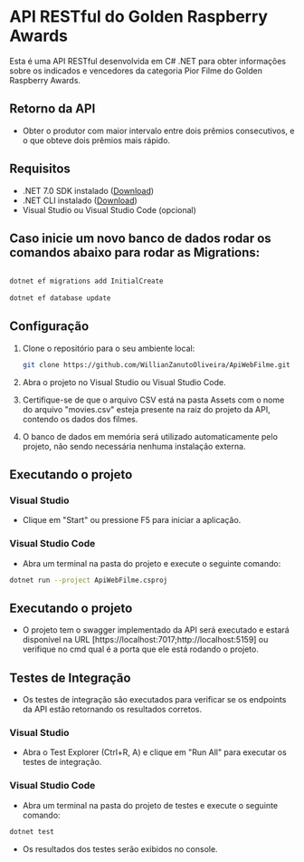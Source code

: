 # API RESTful do Golden Raspberry Awards

Esta é uma API RESTful desenvolvida em C# .NET para obter informações sobre os indicados e vencedores da categoria Pior Filme do Golden Raspberry Awards.

## Retorno da API
- Obter o produtor com maior intervalo entre dois prêmios consecutivos, e o que obteve dois prêmios mais rápido.

## Requisitos

- .NET 7.0 SDK instalado ([Download](https://dotnet.microsoft.com/pt-br/download/dotnet/7.0))
- .NET CLI instalado ([Download](https://learn.microsoft.com/en-us/dotnet/machine-learning/how-to-guides/install-ml-net-cli?tabs=windows))
- Visual Studio ou Visual Studio Code (opcional)

## Caso inicie um novo banco de dados rodar os comandos abaixo para rodar as Migrations:

```bash

dotnet ef migrations add InitialCreate
 
dotnet ef database update
```

## Configuração

1. Clone o repositório para o seu ambiente local:
   ```bash
   git clone https://github.com/WillianZanutoOliveira/ApiWebFilme.git
   ```
   
2. Abra o projeto no Visual Studio ou Visual Studio Code.

3. Certifique-se de que o arquivo CSV está na pasta Assets com o nome do arquivo "movies.csv" esteja presente na raiz do projeto da API, contendo os dados dos filmes.

4. O banco de dados em memória será utilizado automaticamente pelo projeto, não sendo necessária nenhuma instalação externa.

## Executando o projeto

### Visual Studio

- Clique em "Start" ou pressione F5 para iniciar a aplicação.

### Visual Studio Code

- Abra um terminal na pasta do projeto e execute o seguinte comando:

```bash
dotnet run --project ApiWebFilme.csproj
```

## Executando o projeto

- O projeto tem o swagger implementado da API será executado e estará disponível na URL [https://localhost:7017;http://localhost:5159] ou verifique no cmd qual é a porta que ele está rodando o projeto.

## Testes de Integração

- Os testes de integração são executados para verificar se os endpoints da API estão retornando os resultados corretos.

### Visual Studio

- Abra o Test Explorer (Ctrl+R, A) e clique em "Run All" para executar os testes de integração.

### Visual Studio Code

- Abra um terminal na pasta do projeto de testes e execute o seguinte comando:

```bash
dotnet test
```

- Os resultados dos testes serão exibidos no console.